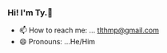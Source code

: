 
### Hi! I'm Ty.👋

<!--
**tlthmp/tlthmp** is a ✨ _special_ ✨ repository because its `README.md` (this file) appears on your GitHub profile.

Here:
-->

- 📫 How to reach me: ... tlthmp@gmail.com
- 😄 Pronouns: ...He/Him



